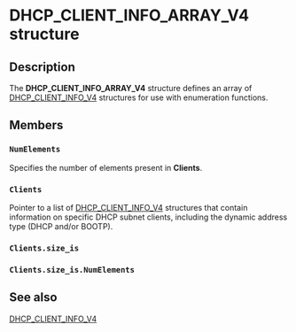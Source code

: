 # DHCP_CLIENT_INFO_ARRAY_V4 structure

## Description

The **DHCP_CLIENT_INFO_ARRAY_V4** structure defines an array of [DHCP_CLIENT_INFO_V4](https://learn.microsoft.com/windows/desktop/api/dhcpsapi/ns-dhcpsapi-dhcp_client_info_v4) structures for use with enumeration functions.

## Members

### `NumElements`

Specifies the number of elements present in **Clients**.

### `Clients`

Pointer to a list of [DHCP_CLIENT_INFO_V4](https://learn.microsoft.com/windows/desktop/api/dhcpsapi/ns-dhcpsapi-dhcp_client_info_v4) structures that contain information on specific DHCP subnet clients, including the dynamic address type (DHCP and/or BOOTP).

### `Clients.size_is`

### `Clients.size_is.NumElements`

## See also

[DHCP_CLIENT_INFO_V4](https://learn.microsoft.com/windows/desktop/api/dhcpsapi/ns-dhcpsapi-dhcp_client_info_v4)